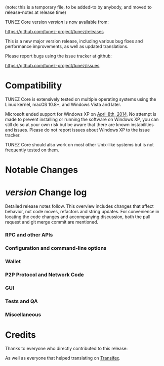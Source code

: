 (note: this is a temporary file, to be added-to by anybody, and moved to release-notes at release time)

TUNEZ Core version *version* is now available from:

  <https://github.com/tunez-project/tunez/releases>

This is a new major version release, including various bug fixes and
performance improvements, as well as updated translations.

Please report bugs using the issue tracker at github:

  <https://github.com/tunez-project/tunez/issues>

Compatibility
==============

TUNEZ Core is extensively tested on multiple operating systems using
the Linux kernel, macOS 10.8+, and Windows Vista and later.

Microsoft ended support for Windows XP on [April 8th, 2014](https://www.microsoft.com/en-us/WindowsForBusiness/end-of-xp-support),
No attempt is made to prevent installing or running the software on Windows XP, you
can still do so at your own risk but be aware that there are known instabilities and issues.
Please do not report issues about Windows XP to the issue tracker.

TUNEZ Core should also work on most other Unix-like systems but is not
frequently tested on them.

Notable Changes
===============



*version* Change log
=================

Detailed release notes follow. This overview includes changes that affect
behavior, not code moves, refactors and string updates. For convenience in locating
the code changes and accompanying discussion, both the pull request and
git merge commit are mentioned.

### RPC and other APIs


### Configuration and command-line options


### Wallet


### P2P Protocol and Network Code


### GUI


### Tests and QA


### Miscellaneous


Credits
=======

Thanks to everyone who directly contributed to this release:


As well as everyone that helped translating on [Transifex](https://www.transifex.com/projects/p/tunez-project-translations/).
